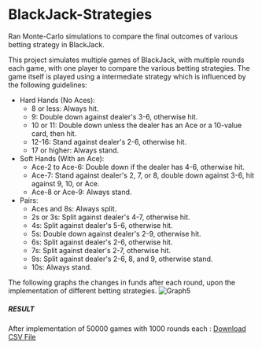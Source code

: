 # BlackJack-Strategies
Ran Monte-Carlo simulations to compare the final outcomes of various betting strategy in BlackJack.


This project simulates multiple games of BlackJack, with multiple rounds each game, with one player to compare the various betting strategies. The game itself is played using a intermediate strategy which is influenced by the following guidelines: 

* Hard Hands (No Aces):
  * 8 or less: Always hit.
  * 9: Double down against dealer's 3-6, otherwise hit.
  * 10 or 11: Double down unless the dealer has an Ace or a 10-value card, then hit.
  * 12-16: Stand against dealer's 2-6, otherwise hit.
  * 17 or higher: Always stand.
* Soft Hands (With an Ace):
  * Ace-2 to Ace-6: Double down if the dealer has 4-6, otherwise hit.
  * Ace-7: Stand against dealer's 2, 7, or 8, double down against 3-6, hit against 9, 10, or Ace.
  * Ace-8 or Ace-9: Always stand.
* Pairs:
  * Aces and 8s: Always split.
  * 2s or 3s: Split against dealer's 4-7, otherwise hit.
  * 4s: Split against dealer's 5-6, otherwise hit.
  * 5s: Double down against dealer's 2-9, otherwise hit.
  * 6s: Split against dealer's 2-6, otherwise hit.
  * 7s: Split against dealer's 2-7, otherwise hit.
  * 9s: Split against dealer's 2-6, 8, and 9, otherwise stand.
  * 10s: Always stand.



The following graphs the changes in funds after each round, upon the implementation of different betting strategies.
![Graph5](https://github.com/osho1415/BlackJack-Strategies/assets/71971917/7858359b-ce86-4511-aefc-707981948109)


##### RESULT 
After implementation of 50000 games with 1000 rounds each : [Download CSV File](https://github.com/osho1415/BlackJack-Strategies/blob/main/1000%20result.csv)

